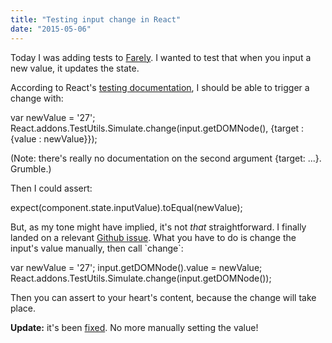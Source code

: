 ```yaml
---
title: "Testing input change in React"
date: "2015-05-06"
---
```


Today I was adding tests to [Farely](http://farely.io). I wanted to test that when you input a new value, it updates the state.

According to React's [testing documentation](https://facebook.github.io/react/docs/test-utils.html), I should be able to trigger a change with:

var newValue \= '27';
React.addons.TestUtils.Simulate.change(input.getDOMNode(), {target : {value : newValue}});

(Note: there's really no documentation on the second argument {target: ...}. Grumble.)

Then I could assert:

expect(component.state.inputValue).toEqual(newValue);

But, as my tone might have implied, it's not _that_ straightforward. I finally landed on a relevant [Github issue](https://github.com/facebook/react/issues/3151). What you have to do is change the input's value manually, then call \`change\`:

var newValue \= '27';
input.getDOMNode().value \= newValue;
React.addons.TestUtils.Simulate.change(input.getDOMNode());

Then you can assert to your heart's content, because the change will take place.

**Update:** it's been [fixed](http://ianmcnally.me/blog/2015/7/22/react-component-change-testing-works). No more manually setting the value!
